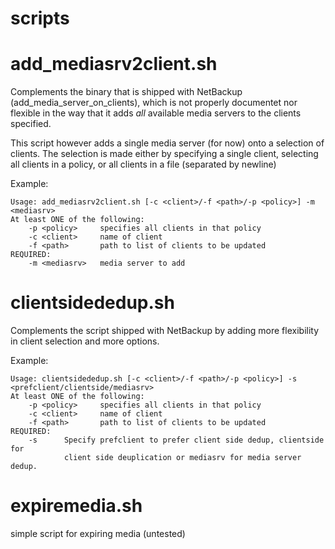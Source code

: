 scripts
=======

# add_mediasrv2client.sh
Complements the binary that is shipped with NetBackup (add_media_server_on_clients), which is not properly documentet nor flexible in the way that it adds _all_ available media servers to the clients specified.

This script however adds a single media server (for now) onto a selection of clients. The selection is made either by specifying a single client, selecting all clients in a policy, or all clients in a file (separated by newline)

Example:

    Usage: add_mediasrv2client.sh [-c <client>/-f <path>/-p <policy>] -m <mediasrv>
    At least ONE of the following:
        -p <policy>     specifies all clients in that policy
        -c <client>     name of client
        -f <path>       path to list of clients to be updated
    REQUIRED:
        -m <mediasrv>   media server to add


# clientsidededup.sh
Complements the script shipped with NetBackup by adding more flexibility in client selection and more options.

Example:

    Usage: clientsidededup.sh [-c <client>/-f <path>/-p <policy>] -s <prefclient/clientside/mediasrv>
    At least ONE of the following:
        -p <policy>     specifies all clients in that policy
        -c <client>     name of client
        -f <path>       path to list of clients to be updated
    REQUIRED:
        -s      Specify prefclient to prefer client side dedup, clientside for
                client side deuplication or mediasrv for media server dedup.

# expiremedia.sh
simple script for expiring media (untested)
